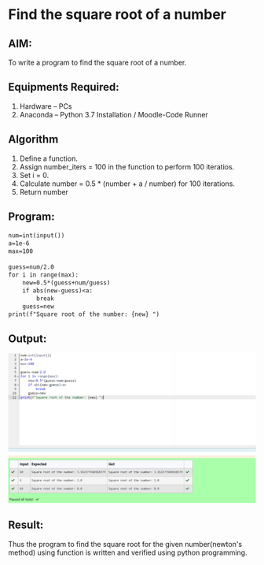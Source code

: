 # Find the square root of a number

## AIM:
To write a program to find the square root of a number.

## Equipments Required:
1. Hardware – PCs
2. Anaconda – Python 3.7 Installation / Moodle-Code Runner

## Algorithm
1. Define a function.
2. Assign number_iters = 100 in the function to perform 100 iteratios.
3. Set i = 0.
4. Calculate  number = 0.5 * (number + a / number) for 100 iterations.
5. Return number

## Program:
```
num=int(input())
a=1e-6
max=100

guess=num/2.0
for i in range(max):
    new=0.5*(guess+num/guess)
    if abs(new-guess)<a:
        break
    guess=new
print(f"Square root of the number: {new} ")

```

## Output:
![Alt text](<Screenshot 2023-12-19 213911.png>)


## Result:
Thus the program to find the square root for the given number(newton's method) using function is written and verified using python programming.
